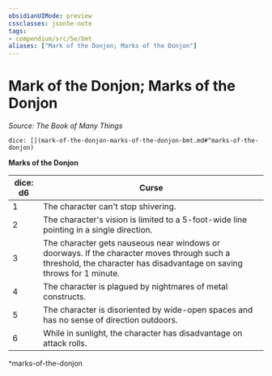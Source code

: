 ```yaml
---
obsidianUIMode: preview
cssclasses: json5e-note
tags:
- compendium/src/5e/bmt
aliases: ["Mark of the Donjon; Marks of the Donjon"]
---
```

# Mark of the Donjon; Marks of the Donjon
*Source: The Book of Many Things* 

`dice: [](mark-of-the-donjon-marks-of-the-donjon-bmt.md#^marks-of-the-donjon)`

**Marks of the Donjon**

| dice: d6 | Curse |
|----------|-------|
| 1 | The character can't stop shivering. |
| 2 | The character's vision is limited to a 5-foot-wide line pointing in a single direction. |
| 3 | The character gets nauseous near windows or doorways. If the character moves through such a threshold, the character has disadvantage on saving throws for 1 minute. |
| 4 | The character is plagued by nightmares of metal constructs. |
| 5 | The character is disoriented by wide-open spaces and has no sense of direction outdoors. |
| 6 | While in sunlight, the character has disadvantage on attack rolls. |
^marks-of-the-donjon